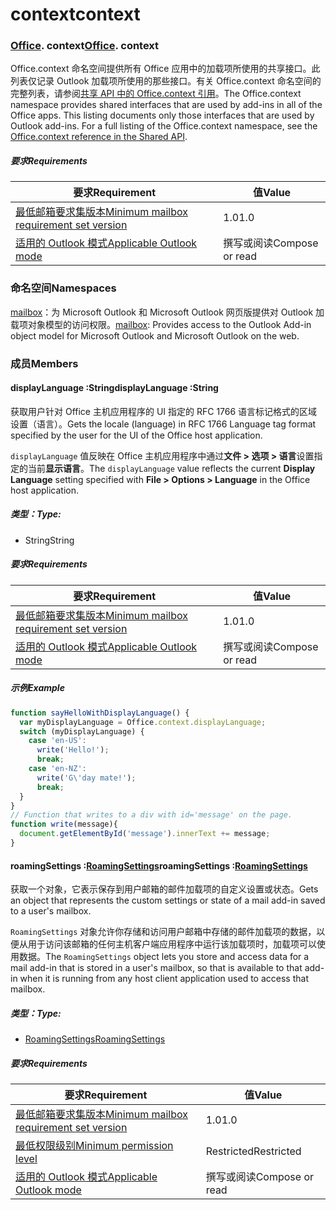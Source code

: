 
# <a name="context"></a><span data-ttu-id="0a290-101">context</span><span class="sxs-lookup"><span data-stu-id="0a290-101">context</span></span>

### <span data-ttu-id="0a290-p101">[Office](Office.md). context</span><span class="sxs-lookup"><span data-stu-id="0a290-p101">[Office](Office.md). context</span></span>

<span data-ttu-id="0a290-p102">Office.context 命名空间提供所有 Office 应用中的加载项所使用的共享接口。此列表仅记录 Outlook 加载项所使用的那些接口。有关 Office.context 命名空间的完整列表，请参阅[共享 API 中的 Office.context 引用](/javascript/api/office/office.context)。</span><span class="sxs-lookup"><span data-stu-id="0a290-p102">The Office.context namespace provides shared interfaces that are used by add-ins in all of the Office apps. This listing documents only those interfaces that are used by Outlook add-ins. For a full listing of the Office.context namespace, see the [Office.context reference in the Shared API](/javascript/api/office/office.context).</span></span>


##### <a name="requirements"></a><span data-ttu-id="0a290-106">要求</span><span class="sxs-lookup"><span data-stu-id="0a290-106">Requirements</span></span>

|<span data-ttu-id="0a290-107">要求</span><span class="sxs-lookup"><span data-stu-id="0a290-107">Requirement</span></span>| <span data-ttu-id="0a290-108">值</span><span class="sxs-lookup"><span data-stu-id="0a290-108">Value</span></span>|
|---|---|
|[<span data-ttu-id="0a290-109">最低邮箱要求集版本</span><span class="sxs-lookup"><span data-stu-id="0a290-109">Minimum mailbox requirement set version</span></span>](/office/dev/add-ins/reference/requirement-sets/outlook-api-requirement-sets)| <span data-ttu-id="0a290-110">1.0</span><span class="sxs-lookup"><span data-stu-id="0a290-110">1.0</span></span>|
|[<span data-ttu-id="0a290-111">适用的 Outlook 模式</span><span class="sxs-lookup"><span data-stu-id="0a290-111">Applicable Outlook mode</span></span>](https://docs.microsoft.com/outlook/add-ins/#extension-points)| <span data-ttu-id="0a290-112">撰写或阅读</span><span class="sxs-lookup"><span data-stu-id="0a290-112">Compose or read</span></span>|

### <a name="namespaces"></a><span data-ttu-id="0a290-113">命名空间</span><span class="sxs-lookup"><span data-stu-id="0a290-113">Namespaces</span></span>

<span data-ttu-id="0a290-114">[mailbox](office.context.mailbox.md)：为 Microsoft Outlook 和 Microsoft Outlook 网页版提供对 Outlook 加载项对象模型的访问权限。</span><span class="sxs-lookup"><span data-stu-id="0a290-114">[mailbox](office.context.mailbox.md): Provides access to the Outlook Add-in object model for Microsoft Outlook and Microsoft Outlook on the web.</span></span>

### <a name="members"></a><span data-ttu-id="0a290-115">成员</span><span class="sxs-lookup"><span data-stu-id="0a290-115">Members</span></span>

####  <a name="displaylanguage-string"></a><span data-ttu-id="0a290-116">displayLanguage :String</span><span class="sxs-lookup"><span data-stu-id="0a290-116">displayLanguage :String</span></span>

<span data-ttu-id="0a290-117">获取用户针对 Office 主机应用程序的 UI 指定的 RFC 1766 语言标记格式的区域设置（语言）。</span><span class="sxs-lookup"><span data-stu-id="0a290-117">Gets the locale (language) in RFC 1766 Language tag format specified by the user for the UI of the Office host application.</span></span>

<span data-ttu-id="0a290-118">`displayLanguage` 值反映在 Office 主机应用程序中通过**文件 > 选项 > 语言**设置指定的当前**显示语言**。</span><span class="sxs-lookup"><span data-stu-id="0a290-118">The `displayLanguage` value reflects the current **Display Language** setting specified with **File > Options > Language** in the Office host application.</span></span>

##### <a name="type"></a><span data-ttu-id="0a290-119">类型：</span><span class="sxs-lookup"><span data-stu-id="0a290-119">Type:</span></span>

*   <span data-ttu-id="0a290-120">String</span><span class="sxs-lookup"><span data-stu-id="0a290-120">String</span></span>

##### <a name="requirements"></a><span data-ttu-id="0a290-121">要求</span><span class="sxs-lookup"><span data-stu-id="0a290-121">Requirements</span></span>

|<span data-ttu-id="0a290-122">要求</span><span class="sxs-lookup"><span data-stu-id="0a290-122">Requirement</span></span>| <span data-ttu-id="0a290-123">值</span><span class="sxs-lookup"><span data-stu-id="0a290-123">Value</span></span>|
|---|---|
|[<span data-ttu-id="0a290-124">最低邮箱要求集版本</span><span class="sxs-lookup"><span data-stu-id="0a290-124">Minimum mailbox requirement set version</span></span>](/office/dev/add-ins/reference/requirement-sets/outlook-api-requirement-sets)| <span data-ttu-id="0a290-125">1.0</span><span class="sxs-lookup"><span data-stu-id="0a290-125">1.0</span></span>|
|[<span data-ttu-id="0a290-126">适用的 Outlook 模式</span><span class="sxs-lookup"><span data-stu-id="0a290-126">Applicable Outlook mode</span></span>](https://docs.microsoft.com/outlook/add-ins/#extension-points)| <span data-ttu-id="0a290-127">撰写或阅读</span><span class="sxs-lookup"><span data-stu-id="0a290-127">Compose or read</span></span>|

##### <a name="example"></a><span data-ttu-id="0a290-128">示例</span><span class="sxs-lookup"><span data-stu-id="0a290-128">Example</span></span>

```js
function sayHelloWithDisplayLanguage() {
  var myDisplayLanguage = Office.context.displayLanguage;
  switch (myDisplayLanguage) {
    case 'en-US':
      write('Hello!');
      break;
    case 'en-NZ':
      write('G\'day mate!');
      break;
  }
}
// Function that writes to a div with id='message' on the page.
function write(message){
  document.getElementById('message').innerText += message;
}
```

####  <a name="roamingsettings-roamingsettingsjavascriptapioutlook11officeroamingsettings"></a><span data-ttu-id="0a290-129">roamingSettings :[RoamingSettings](/javascript/api/outlook_1_1/office.RoamingSettings)</span><span class="sxs-lookup"><span data-stu-id="0a290-129">roamingSettings :[RoamingSettings](/javascript/api/outlook_1_1/office.RoamingSettings)</span></span>

<span data-ttu-id="0a290-130">获取一个对象，它表示保存到用户邮箱的邮件加载项的自定义设置或状态。</span><span class="sxs-lookup"><span data-stu-id="0a290-130">Gets an object that represents the custom settings or state of a mail add-in saved to a user's mailbox.</span></span>

<span data-ttu-id="0a290-131">`RoamingSettings` 对象允许你存储和访问用户邮箱中存储的邮件加载项的数据，以便从用于访问该邮箱的任何主机客户端应用程序中运行该加载项时，加载项可以使用数据。</span><span class="sxs-lookup"><span data-stu-id="0a290-131">The `RoamingSettings` object lets you store and access data for a mail add-in that is stored in a user's mailbox, so that is available to that add-in when it is running from any host client application used to access that mailbox.</span></span>

##### <a name="type"></a><span data-ttu-id="0a290-132">类型：</span><span class="sxs-lookup"><span data-stu-id="0a290-132">Type:</span></span>

*   [<span data-ttu-id="0a290-133">RoamingSettings</span><span class="sxs-lookup"><span data-stu-id="0a290-133">RoamingSettings</span></span>](/javascript/api/outlook_1_1/office.RoamingSettings)

##### <a name="requirements"></a><span data-ttu-id="0a290-134">要求</span><span class="sxs-lookup"><span data-stu-id="0a290-134">Requirements</span></span>

|<span data-ttu-id="0a290-135">要求</span><span class="sxs-lookup"><span data-stu-id="0a290-135">Requirement</span></span>| <span data-ttu-id="0a290-136">值</span><span class="sxs-lookup"><span data-stu-id="0a290-136">Value</span></span>|
|---|---|
|[<span data-ttu-id="0a290-137">最低邮箱要求集版本</span><span class="sxs-lookup"><span data-stu-id="0a290-137">Minimum mailbox requirement set version</span></span>](/office/dev/add-ins/reference/requirement-sets/outlook-api-requirement-sets)| <span data-ttu-id="0a290-138">1.0</span><span class="sxs-lookup"><span data-stu-id="0a290-138">1.0</span></span>|
|[<span data-ttu-id="0a290-139">最低权限级别</span><span class="sxs-lookup"><span data-stu-id="0a290-139">Minimum permission level</span></span>](https://docs.microsoft.com/outlook/add-ins/understanding-outlook-add-in-permissions)| <span data-ttu-id="0a290-140">Restricted</span><span class="sxs-lookup"><span data-stu-id="0a290-140">Restricted</span></span>|
|[<span data-ttu-id="0a290-141">适用的 Outlook 模式</span><span class="sxs-lookup"><span data-stu-id="0a290-141">Applicable Outlook mode</span></span>](https://docs.microsoft.com/outlook/add-ins/#extension-points)| <span data-ttu-id="0a290-142">撰写或阅读​</span><span class="sxs-lookup"><span data-stu-id="0a290-142">Compose or read</span></span>|